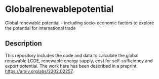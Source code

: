  # Globalrenewablepotential
 Global renewable potential – including socio-economic factors to explore the potential for international trade
 ## Description
 This repository includes the code and data to calculate the global renewable LCOE, renewable energy supply, cost for self-sufficiency and export potential. The work here has been described in a preprint https://arxiv.org/abs/2202.02257.
